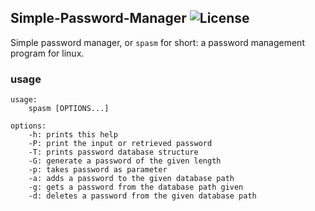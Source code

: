 ## Simple-Password-Manager ![License](https://img.shields.io/badge/license-MIT-blue.svg)
Simple password manager, or `spasm` for short: a password management program for linux.

### usage

```
usage: 
	spasm [OPTIONS...]
	
options:
	-h: prints this help
	-P: print the input or retrieved password
	-T: prints password database structure
	-G: generate a password of the given length
	-p: takes password as parameter
	-a: adds a password to the given database path
	-g: gets a password from the database path given
	-d: deletes a password from the given database path
```

